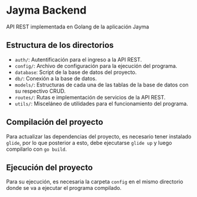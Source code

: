 # Jayma Backend
API REST implementada en Golang de la aplicación Jayma

## Estructura de los directorios
- `auth/`: Autentificación para el ingreso a la API REST.
- `config/`: Archivo de configuración para la ejecución del programa.
- `database`: Script de la base de datos del proyecto.
- `db/`: Conexión a la base de datos.
- `models/`: Estructuras de cada una de las tablas de la base de datos con su respectivo CRUD.
- `routes/`: Rutas e implementación de servicios de la API REST.
- `utils/`: Misceláneo de utilidades para el funcionamiento del programa.

## Compilación del proyecto
Para actualizar las dependencias del proyecto, es necesario tener instalado `glide`, por lo que posterior a esto, debe ejecutarse `glide up` y luego compilarlo con `go build`.

## Ejecución del proyecto
Para su ejecución, es necesaria la carpeta `config` en el mismo directorio donde se va a ejecutar el programa compilado.